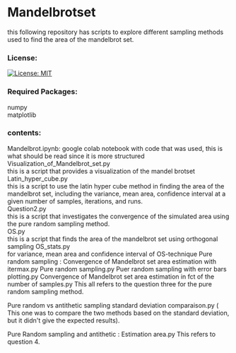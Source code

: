 # Mandelbrotset
this following repository has scripts to explore different sampling methods used to find the area of the mandelbrot set.<br>

### License:
[![License: MIT](https://img.shields.io/badge/License-MIT-yellow.svg)](https://opensource.org/licenses/MIT)
### Required Packages:
numpy<br>
matplotlib<br>


### contents:
Mandelbrot.ipynb: google colab notebook with code that was used, this is what should be read since it is more structured<br>
Visualization_of_Mandelbrot_set.py<br>
this is a script that provides a visualization of the mandel brotset<br>
Latin_hyper_cube.py<br>
this is a script to use the latin hyper cube method in finding the area of the mandelbrot set, including the variance, mean area, confidence interval at a given number of samples, iterations, and runs.<br>
Question2.py<br>
this is a script that investigates the convergence of the  simulated area using the pure random sampling method.<br>
OS.py<br> 
this is a script that finds the area of the mandelbrot set using orthogonal sampling
OS_stats.py<br>
for variance, mean area and confidence interval of OS-technique
Pure random sampling : Convergence of Mandelbrot set area estimation with itermax.py
Pure random sampling.py
Puer random sampling with error bars plotting.py
Convergence of Mandelbrot set area estimation in fct of the number of samples.py
This all refers to the question three for the pure random sampling method. 

Pure random vs antithetic sampling standard deviation comparaison.py
( This one was to compare the two methods based on the standard deviation, but it didn't give the expected results).

Pure Random sampling and antithetic : Estimation area.py
This refers to question 4. 
